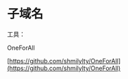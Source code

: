# 子域名

工具：

OneForAll

[https://github.com/shmilylty/OneForAll](https://github.com/shmilylty/OneForAll) 